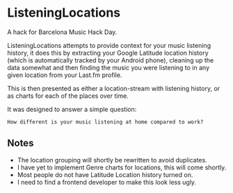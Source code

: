 ListeningLocations
=========

A hack for Barcelona Music Hack Day.

ListeningLocations attempts to provide context for your music listening
history, it does this by extracting your Google Latitude location history
(which is automatically tracked by your Android phone), cleaning up the data
somewhat and then finding the music you were listening to in any given location
from your Last.fm profile.

This is then presented as either a location-stream with listening history, or
as charts for each of the places over time.

It was designed to answer a simple question:

    How different is your music listening at home compared to work?

Notes
-----
* The location grouping will shortly be rewritten to avoid duplicates.
* I have yet to implement Genre charts for locations, this will come shortly.
* Most people do not have Latitude Location history turned on.
* I need to find a frontend developer to make this look less ugly.
